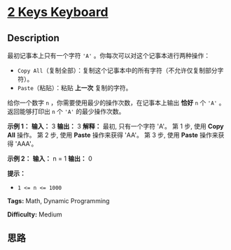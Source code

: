 # [2 Keys Keyboard][title]

## Description

最初记事本上只有一个字符 `'A'` 。你每次可以对这个记事本进行两种操作：

  * `Copy All`（复制全部）：复制这个记事本中的所有字符（不允许仅复制部分字符）。
  * `Paste`（粘贴）：粘贴 **上一次** 复制的字符。

给你一个数字 `n` ，你需要使用最少的操作次数，在记事本上输出 **恰好**  `n` 个 `'A'` 。返回能够打印出 `n` 个 `'A'`
的最少操作次数。



**示例 1：**
            **输入：** 3    **输出：** 3    **解释：**    最初, 只有一个字符 'A'。    第 1 步, 使用 **Copy All** 操作。    第 2 步, 使用 **Paste** 操作来获得 'AA'。    第 3 步, 使用 **Paste** 操作来获得 'AAA'。    

**示例 2：**
            **输入：** n = 1    **输出：** 0    



**提示：**

  * `1 <= n <= 1000`


**Tags:** Math, Dynamic Programming

**Difficulty:** Medium

## 思路

[title]: https://leetcode-cn.com/problems/2-keys-keyboard
